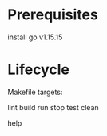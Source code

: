 # Prerequisites

install go v1.15.15

# Lifecycle

Makefile targets:

lint
build
run
stop
test
clean

help
